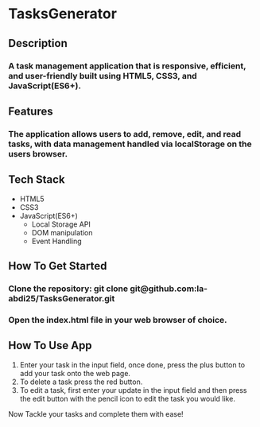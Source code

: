 # TasksGenerator


<h2>Description</h2>
<h3>A task management application that is responsive, efficient, and user-friendly built using HTML5, CSS3, and JavaScript(ES6+).</h3>

<h2>Features</h2>
<h3>The application allows users to add, remove, edit, and read tasks, with data management handled via localStorage on the users browser.</h3>


<h2>Tech Stack</h2>
<ul>
  <li>HTML5</li>
    <li>CSS3</li>
    <li>JavaScript(ES6+)
      <ul>
        <li>Local Storage API</li>
        <li>DOM manipulation</li>
        <li>Event Handling</li>
      </ul>
    </li>
</ul>

<h2>How To Get Started</h2>
<h3>Clone the repository: git clone git@github.com:la-abdi25/TasksGenerator.git</h3>
<h3>Open the index.html file in your web browser of choice.  </h3>

<h2>How To Use App</h2>
<ol>
  <li>Enter your task in the input field, once done, press the plus button to add your task onto the web page.</li>
  <li>To delete a task press the red button.</li>
  <li>To edit a task, first enter your update in the input field and then press the edit button with the pencil icon to edit the task you would like.</li>
</ol>

<p>Now Tackle your tasks and complete them with ease!</p>

